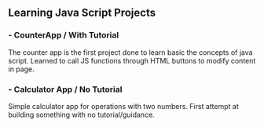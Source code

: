 ## Learning Java Script Projects

### - CounterApp / With Tutorial
The counter app is the first project done to learn basic the concepts of java script.
Learned to call JS functions through HTML buttons to modify content in page.

### - Calculator App / No Tutorial
Simple calculator app for operations with two numbers. First attempt at building something with no tutorial/guidance. 